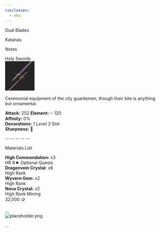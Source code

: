 ```yaml
---
cssclasses:
  - mhw
---
```

<div class="block-language-tabs">
	<div data-x-data="{ tab: 0 }">
		<div class="html-tabs">
			<div class="html-tab html-tab-active" data-x-bind:class="{ 'html-tab-active': tab == 0 }" data-x-on:click="tab = 0"> <p>Dual Blades </p> </div>
			<div class="html-tab html-tab-not-first" data-x-bind:class="{ 'html-tab-active': tab == 1 }" data-x-on:click="tab = 1"> <p>Katanas</p> </div>
			<div class="html-tab html-tab-not-first" data-x-bind:class="{ 'html-tab-active': tab == 2 }" data-x-on:click="tab = 2"> <p>Notes</p> </div>
		</div>
		<div class="html-tab-content">
			<div data-x-show="tab == 0" style="">
				<div class="wrapper grid">
					<div class="grid left">
						<div class="box char-note">
							<div class="callout-title">  <div class="callout-title-inner"> Holy Swords </div> </div>
							<img alt="placeholder.png" src="https://raw.githubusercontent.com/lunaria79/Jackalupes-Corner/refs/heads/main/00%20_resources/02FkH0.png">
							<p class="disc"> Ceremonial equipment of the city guardsmen, though their bite is anything but ornamental. </p>
							<p class="stats">
							<b>Attack:</b> 252 <b>Element:</b> 💦 120
							<br> <b>Affinity:</b> 0%
							<br> <b>Decorations:</b> 1 <i>Level 3</i> Slot
							<br> <b>Sharpness:</b> 🔵
							</p>
							<p class="divider"> -- -- -- -- -- </p>
							<p></p>
							<p class="disc">Materials List</p>
							<p class="shopping">
							<b>High Commendation:</b> x3
							<br> <span>HR 8★ Optional Quests</span>
							<br> <b>Dragonvein Crystal:</b>  x6
							<br> <span>High Rank</span>
							<br> <b>Wyvern Gem:</b> x2 
							<br> <span>High Rank</span>
							<br> <b>Nova Crystal:</b>  x2
							<br> <span>High Rank Mining</span>
							<br>32,000 🪙
							</p>
						</div>
					</div>
					<div class="grid right">
						<div class="box char-note">
							<div class="callout-title">  <div class="callout-title-inner"> ... </div> </div>
							<img alt="placeholder.png" src="">
							<p>...</p>
						</div>
					</div>
				</div>
			</div>
			<div data-x-show="tab == 1" style="display: none;">
				<div class="wrapper grid">
					<div class="grid left">
						<div class="box char-note">
							<div class="callout-title">  <div class="callout-title-inner"> character note </div> </div>
							<img alt="placeholder.png" src="">
							<p>...</p>
						</div>
					</div>
					<div class="grid right">
						<div class="box char-note">
							<div class="callout-title">  <div class="callout-title-inner"> character note </div> </div>
							<img alt="placeholder.png" src="">
							<p>...</p>
						</div>
					</div>
				</div>
			</div>
			<div data-x-show="tab == 2" style="display: none;">
				<div class="wrapper grid">
					<div class="grid left">
						<div class="box def-note">
							<div class="callout-title"> <div class="callout-title-inner"> image + note </div> </div>
							<img alt="placeholder.png" src="">
							<p>...</p>
						</div>
					</div>
					<div class="grid right">
						<div class="box def-note">
							<div class="callout-title"> <div class="callout-title-inner"> note </div> </div>
							<p>...</p>
						</div>
					</div>
				</div>
			</div>
		</div>
	</div>
</div>